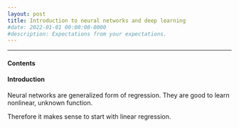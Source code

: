 ```yaml
---
layout: post
title: Introduction to neural networks and deep learning
#date: 2022-01-01 00:00:00-0000
#description: Expectations from your expectations.
---
```

---

#### Contents


#### Introduction
Neural networks are generalized form of regression. They are good to learn nonlinear, unknown function.

Therefore it makes sense to start with linear regression.

